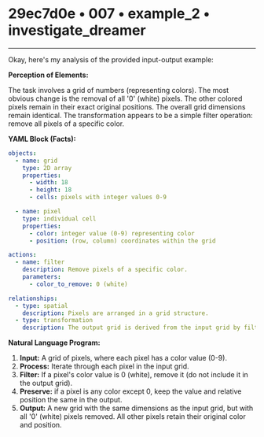 # 29ec7d0e • 007 • example_2 • investigate_dreamer

---
Okay, here's my analysis of the provided input-output example:

**Perception of Elements:**

The task involves a grid of numbers (representing colors). The most obvious change is the removal of all '0' (white) pixels. The other colored pixels remain in their exact original positions. The overall grid dimensions remain identical. The transformation appears to be a simple filter operation: remove all pixels of a specific color.

**YAML Block (Facts):**



```yaml
objects:
  - name: grid
    type: 2D array
    properties:
      - width: 18
      - height: 18
      - cells: pixels with integer values 0-9

  - name: pixel
    type: individual cell
    properties:
      - color: integer value (0-9) representing color
      - position: (row, column) coordinates within the grid

actions:
  - name: filter
    description: Remove pixels of a specific color.
    parameters:
      - color_to_remove: 0 (white)

relationships:
  - type: spatial
    description: Pixels are arranged in a grid structure.
  - type: transformation
    description: The output grid is derived from the input grid by filtering.
```



**Natural Language Program:**

1.  **Input:** A grid of pixels, where each pixel has a color value (0-9).
2.  **Process:** Iterate through each pixel in the input grid.
3.  **Filter:** If a pixel's color value is 0 (white), remove it (do not include it in the output grid).
4.  **Preserve:** if a pixel is any color except 0, keep the value and relative position the same in the output.
5.  **Output:** A new grid with the same dimensions as the input grid, but with all '0' (white) pixels removed. All other pixels retain their original color and position.

